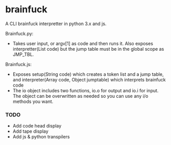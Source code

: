 # brainfuck
A CLI brainfuck interpretter in python 3.x and js.

Brainfuck.py:
* Takes user input, or argv[1] as code and then runs it. Also exposes interpretter(List code) but the jump table must be in the global scope as JMP_TBL.
   
Brainfuck.js:
* Exposes setup(String code) which creates a token list and a jump table, and interpreter(Array code, Object jumptable) which interprets brainfuck code
* The io object includes two functions, io.o for output and io.i for input. The object can be overwritten as needed so you can use any i/o methods you want.

### TODO
* Add code head display
* Add tape display
* Add js & python transpilers
